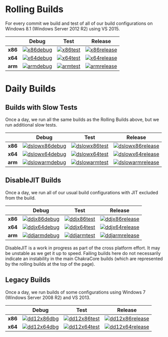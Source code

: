 # Rolling Builds

For every commit we build and test of all of our build configurations on Windows 8.1 (Windows Server 2012 R2) using VS 2015.

|         | __Debug__ | __Test__ | __Release__ |
|:-------:|:---------:|:--------:|:-----------:|
| __x86__ | [![x86debug][x86dbgicon]][x86dbglink] | [![x86test][x86testicon]][x86testlink] | [![x86release][x86relicon]][x86rellink] |
| __x64__ | [![x64debug][x64dbgicon]][x64dbglink] | [![x64test][x64testicon]][x64testlink] | [![x64release][x64relicon]][x64rellink] |
| __arm__ | [![armdebug][armdbgicon]][armdbglink] | [![armtest][armtesticon]][armtestlink] | [![armrelease][armrelicon]][armrellink] |

[x86dbgicon]: http://dotnet-ci.cloudapp.net/job/Microsoft_ChakraCore/job/x86_debug/badge/icon
[x86dbglink]: http://dotnet-ci.cloudapp.net/job/Microsoft_ChakraCore/job/x86_debug/
[x86testicon]: http://dotnet-ci.cloudapp.net/job/Microsoft_ChakraCore/job/x86_test/badge/icon
[x86testlink]: http://dotnet-ci.cloudapp.net/job/Microsoft_ChakraCore/job/x86_test/
[x86relicon]: http://dotnet-ci.cloudapp.net/job/Microsoft_ChakraCore/job/x86_release/badge/icon
[x86rellink]: http://dotnet-ci.cloudapp.net/job/Microsoft_ChakraCore/job/x86_release/

[x64dbgicon]: http://dotnet-ci.cloudapp.net/job/Microsoft_ChakraCore/job/x64_debug/badge/icon
[x64dbglink]: http://dotnet-ci.cloudapp.net/job/Microsoft_ChakraCore/job/x64_debug/
[x64testicon]: http://dotnet-ci.cloudapp.net/job/Microsoft_ChakraCore/job/x64_test/badge/icon
[x64testlink]: http://dotnet-ci.cloudapp.net/job/Microsoft_ChakraCore/job/x64_test/
[x64relicon]: http://dotnet-ci.cloudapp.net/job/Microsoft_ChakraCore/job/x64_release/badge/icon
[x64rellink]: http://dotnet-ci.cloudapp.net/job/Microsoft_ChakraCore/job/x64_release/

[armdbgicon]: http://dotnet-ci.cloudapp.net/job/Microsoft_ChakraCore/job/arm_debug/badge/icon
[armdbglink]: http://dotnet-ci.cloudapp.net/job/Microsoft_ChakraCore/job/arm_debug/
[armtesticon]: http://dotnet-ci.cloudapp.net/job/Microsoft_ChakraCore/job/arm_test/badge/icon
[armtestlink]: http://dotnet-ci.cloudapp.net/job/Microsoft_ChakraCore/job/arm_test/
[armrelicon]: http://dotnet-ci.cloudapp.net/job/Microsoft_ChakraCore/job/arm_release/badge/icon
[armrellink]: http://dotnet-ci.cloudapp.net/job/Microsoft_ChakraCore/job/arm_release/

# Daily Builds

## Builds with Slow Tests

Once a day, we run all the same builds as the Rolling Builds above, but we run additional slow tests.

|         | __Debug__ | __Test__ | __Release__ |
|:-------:|:---------:|:--------:|:-----------:|
| __x86__ | [![dslowx86debug][dslowx86dbgicon]][dslowx86dbglink] | [![dslowx86test][dslowx86testicon]][dslowx86testlink] | [![dslowx86release][dslowx86relicon]][dslowx86rellink] |
| __x64__ | [![dslowx64debug][dslowx64dbgicon]][dslowx64dbglink] | [![dslowx64test][dslowx64testicon]][dslowx64testlink] | [![dslowx64release][dslowx64relicon]][dslowx64rellink] |
| __arm__ | [![dslowarmdebug][dslowarmdbgicon]][dslowarmdbglink] | [![dslowarmtest][dslowarmtesticon]][dslowarmtestlink] | [![dslowarmrelease][dslowarmrelicon]][dslowarmrellink] |

[dslowx86dbgicon]: http://dotnet-ci.cloudapp.net/job/Microsoft_ChakraCore/job/daily_slow_x86_debug/badge/icon
[dslowx86dbglink]: http://dotnet-ci.cloudapp.net/job/Microsoft_ChakraCore/job/daily_slow_x86_debug/
[dslowx86testicon]: http://dotnet-ci.cloudapp.net/job/Microsoft_ChakraCore/job/daily_slow_x86_test/badge/icon
[dslowx86testlink]: http://dotnet-ci.cloudapp.net/job/Microsoft_ChakraCore/job/daily_slow_x86_test/
[dslowx86relicon]: http://dotnet-ci.cloudapp.net/job/Microsoft_ChakraCore/job/daily_slow_x86_release/badge/icon
[dslowx86rellink]: http://dotnet-ci.cloudapp.net/job/Microsoft_ChakraCore/job/daily_slow_x86_release/

[dslowx64dbgicon]: http://dotnet-ci.cloudapp.net/job/Microsoft_ChakraCore/job/daily_slow_x64_debug/badge/icon
[dslowx64dbglink]: http://dotnet-ci.cloudapp.net/job/Microsoft_ChakraCore/job/daily_slow_x64_debug/
[dslowx64testicon]: http://dotnet-ci.cloudapp.net/job/Microsoft_ChakraCore/job/daily_slow_x64_test/badge/icon
[dslowx64testlink]: http://dotnet-ci.cloudapp.net/job/Microsoft_ChakraCore/job/daily_slow_x64_test/
[dslowx64relicon]: http://dotnet-ci.cloudapp.net/job/Microsoft_ChakraCore/job/daily_slow_x64_release/badge/icon
[dslowx64rellink]: http://dotnet-ci.cloudapp.net/job/Microsoft_ChakraCore/job/daily_slow_x64_release/

[dslowarmdbgicon]: http://dotnet-ci.cloudapp.net/job/Microsoft_ChakraCore/job/daily_slow_arm_debug/badge/icon
[dslowarmdbglink]: http://dotnet-ci.cloudapp.net/job/Microsoft_ChakraCore/job/daily_slow_arm_debug/
[dslowarmtesticon]: http://dotnet-ci.cloudapp.net/job/Microsoft_ChakraCore/job/daily_slow_arm_test/badge/icon
[dslowarmtestlink]: http://dotnet-ci.cloudapp.net/job/Microsoft_ChakraCore/job/daily_slow_arm_test/
[dslowarmrelicon]: http://dotnet-ci.cloudapp.net/job/Microsoft_ChakraCore/job/daily_slow_arm_release/badge/icon
[dslowarmrellink]: http://dotnet-ci.cloudapp.net/job/Microsoft_ChakraCore/job/daily_slow_arm_release/


## DisableJIT Builds

Once a day, we run all of our usual build configurations with JIT excluded from the build.

|         | __Debug__ | __Test__ | __Release__ |
|:-------:|:---------:|:--------:|:-----------:|
| __x86__ | [![ddjx86debug][ddjx86dbgicon]][ddjx86dbglink] | [![ddjx86test][ddjx86testicon]][ddjx86testlink] | [![ddjx86release][ddjx86relicon]][ddjx86rellink] |
| __x64__ | [![ddjx64debug][ddjx64dbgicon]][ddjx64dbglink] | [![ddjx64test][ddjx64testicon]][ddjx64testlink] | [![ddjx64release][ddjx64relicon]][ddjx64rellink] |
| __arm__ | [![ddjarmdebug][ddjarmdbgicon]][ddjarmdbglink] | [![ddjarmtest][ddjarmtesticon]][ddjarmtestlink] | [![ddjarmrelease][ddjarmrelicon]][ddjarmrellink] |

[ddjx86dbgicon]: http://dotnet-ci.cloudapp.net/job/Microsoft_ChakraCore/job/daily_disablejit_x86_debug/badge/icon
[ddjx86dbglink]: http://dotnet-ci.cloudapp.net/job/Microsoft_ChakraCore/job/daily_disablejit_x86_debug/
[ddjx86testicon]: http://dotnet-ci.cloudapp.net/job/Microsoft_ChakraCore/job/daily_disablejit_x86_test/badge/icon
[ddjx86testlink]: http://dotnet-ci.cloudapp.net/job/Microsoft_ChakraCore/job/daily_disablejit_x86_test/
[ddjx86relicon]: http://dotnet-ci.cloudapp.net/job/Microsoft_ChakraCore/job/daily_disablejit_x86_release/badge/icon
[ddjx86rellink]: http://dotnet-ci.cloudapp.net/job/Microsoft_ChakraCore/job/daily_disablejit_x86_release/

[ddjx64dbgicon]: http://dotnet-ci.cloudapp.net/job/Microsoft_ChakraCore/job/daily_disablejit_x64_debug/badge/icon
[ddjx64dbglink]: http://dotnet-ci.cloudapp.net/job/Microsoft_ChakraCore/job/daily_disablejit_x64_debug/
[ddjx64testicon]: http://dotnet-ci.cloudapp.net/job/Microsoft_ChakraCore/job/daily_disablejit_x64_test/badge/icon
[ddjx64testlink]: http://dotnet-ci.cloudapp.net/job/Microsoft_ChakraCore/job/daily_disablejit_x64_test/
[ddjx64relicon]: http://dotnet-ci.cloudapp.net/job/Microsoft_ChakraCore/job/daily_disablejit_x64_release/badge/icon
[ddjx64rellink]: http://dotnet-ci.cloudapp.net/job/Microsoft_ChakraCore/job/daily_disablejit_x64_release/

[ddjarmdbgicon]: http://dotnet-ci.cloudapp.net/job/Microsoft_ChakraCore/job/daily_disablejit_arm_debug/badge/icon
[ddjarmdbglink]: http://dotnet-ci.cloudapp.net/job/Microsoft_ChakraCore/job/daily_disablejit_arm_debug/
[ddjarmtesticon]: http://dotnet-ci.cloudapp.net/job/Microsoft_ChakraCore/job/daily_disablejit_arm_test/badge/icon
[ddjarmtestlink]: http://dotnet-ci.cloudapp.net/job/Microsoft_ChakraCore/job/daily_disablejit_arm_test/
[ddjarmrelicon]: http://dotnet-ci.cloudapp.net/job/Microsoft_ChakraCore/job/daily_disablejit_arm_release/badge/icon
[ddjarmrellink]: http://dotnet-ci.cloudapp.net/job/Microsoft_ChakraCore/job/daily_disablejit_arm_release/

DisableJIT is a work in progress as part of the cross platform effort. It may be unstable as we get it up to speed. Failing builds here do not necessarily indicate an instability in the main ChakraCore builds (which are represented by the rolling builds at the top of the page).

## Legacy Builds

Once a day, we run builds of some configurations using Windows 7 (Windows Server 2008 R2) and VS 2013.

|         | __Debug__ | __Test__ | __Release__ |
|:-------:|:---------------:|:--------------:|:-----------------:|
| __x86__ | [![dd12x86dbg][dd12x86dbgicon]][dd12x86dbglink] | [![dd12x86test][dd12x86testicon]][dd12x86testlink] | [![dd12x86release][dd12x86relicon]][dd12x86rellink] |
| __x64__ | [![dd12x64dbg][dd12x64dbgicon]][dd12x64dbglink] | [![dd12x64test][dd12x64testicon]][dd12x64testlink] | [![dd12x64release][dd12x64relicon]][dd12x64rellink] |

[dd12x86dbgicon]: http://dotnet-ci.cloudapp.net/job/Microsoft_ChakraCore/job/daily_dev12_x86_debug/badge/icon
[dd12x86dbglink]: http://dotnet-ci.cloudapp.net/job/Microsoft_ChakraCore/job/daily_dev12_x86_debug/
[dd12x86testicon]: http://dotnet-ci.cloudapp.net/job/Microsoft_ChakraCore/job/daily_dev12_x86_test/badge/icon
[dd12x86testlink]: http://dotnet-ci.cloudapp.net/job/Microsoft_ChakraCore/job/daily_dev12_x86_test/
[dd12x86relicon]: http://dotnet-ci.cloudapp.net/job/Microsoft_ChakraCore/job/daily_dev12_x86_release/badge/icon
[dd12x86rellink]: http://dotnet-ci.cloudapp.net/job/Microsoft_ChakraCore/job/daily_dev12_x86_release/

[dd12x64dbgicon]: http://dotnet-ci.cloudapp.net/job/Microsoft_ChakraCore/job/daily_dev12_x64_debug/badge/icon
[dd12x64dbglink]: http://dotnet-ci.cloudapp.net/job/Microsoft_ChakraCore/job/daily_dev12_x64_debug/
[dd12x64testicon]: http://dotnet-ci.cloudapp.net/job/Microsoft_ChakraCore/job/daily_dev12_x64_test/badge/icon
[dd12x64testlink]: http://dotnet-ci.cloudapp.net/job/Microsoft_ChakraCore/job/daily_dev12_x64_test/
[dd12x64relicon]: http://dotnet-ci.cloudapp.net/job/Microsoft_ChakraCore/job/daily_dev12_x64_release/badge/icon
[dd12x64rellink]: http://dotnet-ci.cloudapp.net/job/Microsoft_ChakraCore/job/daily_dev12_x64_release/